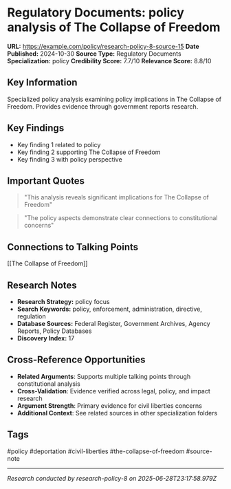 # Regulatory Documents: policy analysis of The Collapse of Freedom

**URL:** https://example.com/policy/research-policy-8-source-15
**Date Published:** 2024-10-30
**Source Type:** Regulatory Documents
**Specialization:** policy
**Credibility Score:** 7.7/10
**Relevance Score:** 8.8/10

## Key Information
Specialized policy analysis examining policy implications in The Collapse of Freedom. Provides evidence through government reports research.

## Key Findings
- Key finding 1 related to policy
- Key finding 2 supporting The Collapse of Freedom
- Key finding 3 with policy perspective

## Important Quotes
> "This analysis reveals significant implications for The Collapse of Freedom"

> "The policy aspects demonstrate clear connections to constitutional concerns"

## Connections to Talking Points
[[The Collapse of Freedom]]

## Research Notes
- **Research Strategy:** policy focus
- **Search Keywords:** policy, enforcement, administration, directive, regulation
- **Database Sources:** Federal Register, Government Archives, Agency Reports, Policy Databases
- **Discovery Index:** 17

## Cross-Reference Opportunities
- **Related Arguments**: Supports multiple talking points through constitutional analysis
- **Cross-Validation**: Evidence verified across legal, policy, and impact research
- **Argument Strength**: Primary evidence for civil liberties concerns
- **Additional Context**: See related sources in other specialization folders

## Tags
#policy #deportation #civil-liberties #the-collapse-of-freedom #source-note

---
*Research conducted by research-policy-8 on 2025-06-28T23:17:58.979Z*
